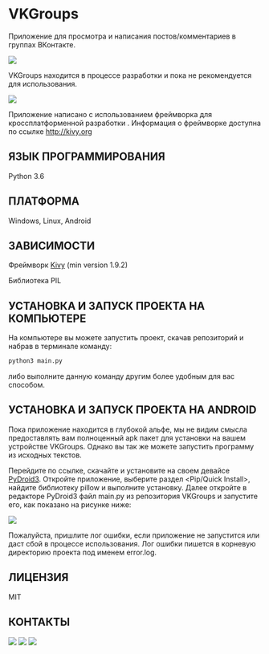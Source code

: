 VKGroups
========

Приложение для просмотра и написания постов/комментариев в группах ВКонтакте.

<img src="https://raw.githubusercontent.com/HeaTTheatR/VKGroups/master/data/screenshoots/previous_1.jpg" 
align="center"/>

VKGroups находится в процессе разработки и пока не рекомендуется для использования.

<img src="https://raw.githubusercontent.com/HeaTTheatR/VKGroups/master/data/screenshoots/previous_2.jpg" 
align="center"/>

Приложение написано с использованием фреймворка для  кроссплатформенной разработки <Kivy>.
Информация о фреймворке <Kivy> доступна по ссылке http://kivy.org

ЯЗЫК ПРОГРАММИРОВАНИЯ
---------------------
Python 3.6

ПЛАТФОРМА
---------
Windows, Linux, Android

ЗАВИСИМОСТИ
-----------
Фреймворк [Kivy](http://kivy.org/docs/installation/installation.html) (min version 1.9.2)

Библиотека PIL

УСТАНОВКА И ЗАПУСК ПРОЕКТА НА КОМПЬЮТЕРЕ
----------------------------------------
На компьютере вы можете запустить проект, скачав репозиторий и набрав в терминале команду:

```bash
python3 main.py
```
либо выполните данную команду другим более удобным для вас способом.

УСТАНОВКА И ЗАПУСК ПРОЕКТА НА ANDROID
-------------------------------------
Пока приложение находится в глубокой альфе, мы не видим смысла предоставлять вам полноценный apk пакет для установки на вашем устройстве VKGroups.
Однако вы так же можете запустить программу из исходных текстов.

Перейдите по ссылке, скачайте и установите на своем девайсе [PyDroid3](https://play.google.com/store/apps/details?id=ru.iiec.pydroid3). Откройте приложение, выберите раздел <Pip/Quick Install>, найдите библиотеку pillow и выполните установку. Далее откройте в редакторе PyDroid3 файл main.py из репозитория VKGroups и запустите его, как показано на рисунке ниже:

<img src="https://raw.githubusercontent.com/HeaTTheatR/VKGroups/master/data/screenshoots/previous_3.jpg" 
align="center"/>

Пожалуйста, пришлите лог ошибки, если приложение не запустится или даст сбой в процессе использования. Лог ошибки пишется в корневую директорию проекта под именем error.log.

ЛИЦЕНЗИЯ
--------
MIT

КОНТАКТЫ
--------
<a href="https://vk.com/kivy_ru"><img src="https://raw.githubusercontent.com/HeaTTheatR/VKGroups/master/data/images/kivy_ru.png"></a> <a href="https://habrahabr.ru/users/heattheatr/topics/"><img src="https://raw.githubusercontent.com/HeaTTheatR/VKGroups/master/data/images/kivy_on_habr.png"></a> <a href="kivydevelopment@gmail.com"><img src="https://raw.githubusercontent.com/HeaTTheatR/VKGroups/master/data/images/gmail_new.png"></a>

